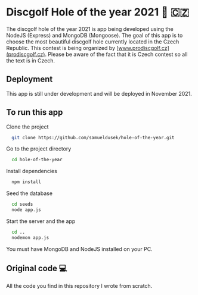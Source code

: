 # Discgolf Hole of the year 2021 :flying_disc: :czech_republic:

The discgolf hole of the year 2021 is app being developed using the NodeJS (Express) and MongoDB (Mongoose). The goal of this app is to choose the most beautiful discgolf hole currently located in the Czech Republic. This contest is being organized by [www.prodiscgolf.cz](prodiscgolf.cz). Please be aware of the fact that it is Czech contest so all the text is in Czech.

## Deployment

This app is still under development and will be deployed in November 2021.

## To run this app

Clone the project

```bash
  git clone https://github.com/samueldusek/hole-of-the-year.git
```

Go to the project directory

```bash
  cd hole-of-the-year
```

Install dependencies

```bash
  npm install
```

Seed the database

```bash
  cd seeds
  node app.js
```

Start the server and the app

```bash
  cd ..
  nodemon app.js
```

You must have MongoDB and NodeJS installed on your PC.

## Original code :computer:

All the code you find in this repository I wrote from scratch.
